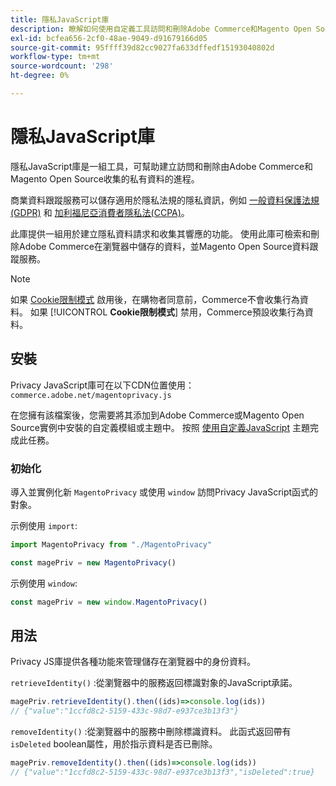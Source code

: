 ```yaml
---
title: 隱私JavaScript庫
description: 瞭解如何使用自定義工具訪問和刪除Adobe Commerce和Magento Open Source收集的客戶個人資訊。
exl-id: bcfea656-2cf0-48ae-9049-d91679166d05
source-git-commit: 95ffff39d82cc9027fa633dffedf15193040802d
workflow-type: tm+mt
source-wordcount: '298'
ht-degree: 0%

---
```


<!-- TODO: Remove this topic and redirect to the adobe-privacy-javascript-library.md when the Adobe privacy library has been integrated with Commerce. -->

# 隱私JavaScript庫

隱私JavaScript庫是一組工具，可幫助建立訪問和刪除由Adobe Commerce和Magento Open Source收集的私有資料的進程。

商業資料跟蹤服務可以儲存適用於隱私法規的隱私資訊，例如 [一般資料保護法規(GDPR)](gdpr.md) 和 [加利福尼亞消費者隱私法(CCPA)](ccpa.md)。

此庫提供一組用於建立隱私資料請求和收集其響應的功能。 使用此庫可檢索和刪除Adobe Commerce在瀏覽器中儲存的資料，並Magento Open Source資料跟蹤服務。

>[!NOTE]
>
>如果 [Cookie限制模式](https://experienceleague.adobe.com/docs/commerce-admin/start/compliance/privacy/compliance-cookie-law.html) 啟用後，在購物者同意前，Commerce不會收集行為資料。 如果 [!UICONTROL **Cookie限制模式**] 禁用，Commerce預設收集行為資料。

## 安裝

Privacy JavaScript庫可在以下CDN位置使用： `commerce.adobe.net/magentoprivacy.js`

在您擁有該檔案後，您需要將其添加到Adobe Commerce或Magento Open Source實例中安裝的自定義模組或主題中。 按照 [使用自定義JavaScript](https://developer.adobe.com/commerce/frontend-core/javascript/custom/) 主題完成此任務。

### 初始化

導入並實例化新 `MagentoPrivacy` 或使用 `window` 訪問Privacy JavaScript函式的對象。

示例使用 `import`:

```js
import MagentoPrivacy from "./MagentoPrivacy"

const magePriv = new MagentoPrivacy()
```

示例使用 `window`:

```js
const magePriv = new window.MagentoPrivacy()
```

## 用法

Privacy JS庫提供各種功能來管理儲存在瀏覽器中的身份資料。

`retrieveIdentity()`
:從瀏覽器中的服務返回標識對象的JavaScript承諾。

```js
magePriv.retrieveIdentity().then((ids)=>console.log(ids))
// {"value":"1ccfd8c2-5159-433c-98d7-e937ce3b13f3"}
```

`removeIdentity()`
:從瀏覽器中的服務中刪除標識資料。
此函式返回帶有 `isDeleted` boolean屬性，用於指示資料是否已刪除。

```js
magePriv.removeIdentity().then((ids)=>console.log(ids))
// {"value":"1ccfd8c2-5159-433c-98d7-e937ce3b13f3","isDeleted":true}
```
